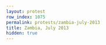 ```yaml
---
layout: protest
row_index: 1075
permalink: protests/zambia-july-2013
title: Zambia, July 2013
hidden: true
---
```

